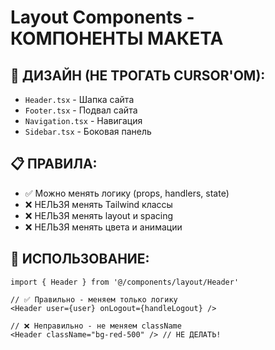 # Layout Components - КОМПОНЕНТЫ МАКЕТА

## 🎨 ДИЗАЙН (НЕ ТРОГАТЬ CURSOR'ОМ):
- `Header.tsx` - Шапка сайта
- `Footer.tsx` - Подвал сайта  
- `Navigation.tsx` - Навигация
- `Sidebar.tsx` - Боковая панель

## 📋 ПРАВИЛА:
- ✅ Можно менять логику (props, handlers, state)
- ❌ НЕЛЬЗЯ менять Tailwind классы
- ❌ НЕЛЬЗЯ менять layout и spacing
- ❌ НЕЛЬЗЯ менять цвета и анимации

## 🔧 ИСПОЛЬЗОВАНИЕ:
```tsx
import { Header } from '@/components/layout/Header'

// ✅ Правильно - меняем только логику
<Header user={user} onLogout={handleLogout} />

// ❌ Неправильно - не меняем className
<Header className="bg-red-500" /> // НЕ ДЕЛАТЬ!
```


